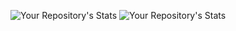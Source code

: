 

![Your Repository's Stats](https://github-readme-stats.vercel.app/api?username=marissacraig&show_icons=true) 
![Your Repository's Stats](https://github-readme-stats.vercel.app/api/top-langs/?username=marissacraig&theme=blue-green)

<!--
**marissacraig/marissacraig** is a ✨ _special_ ✨ repository because its `README.md` (this file) appears on your GitHub profile.

Here are some ideas to get you started:

- 🔭 I’m currently working on ...
- 🌱 I’m currently learning ...
- 👯 I’m looking to collaborate on ...
- 🤔 I’m looking for help with ...
- 💬 Ask me about ...
- 📫 How to reach me: ...
- 😄 Pronouns: ...
- ⚡ Fun fact: ...
-->
